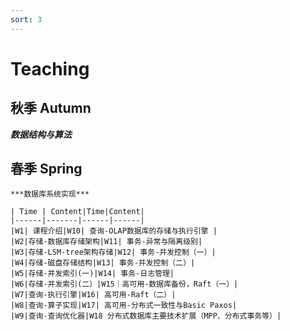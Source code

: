 ```yaml
---
sort: 3
---
```


# Teaching


##  秋季 Autumn

***数据结构与算法***


## 春季 Spring

```tip
***数据库系统实现***

| Time | Content|Time|Content|
|------|-------|------|------|
|W1| 课程介绍|W10| 查询-OLAP数据库的存储与执行引擎 |
|W2|存储-数据库存储架构|W11| 事务-异常与隔离级别|
|W3|存储-LSM-tree架构存储|W12| 事务-并发控制（一）|
|W4|存储-磁盘存储结构|W13| 事务-并发控制（二）|
|W5|存储-并发索引(一)|W14| 事务-日志管理|
|W6|存储-并发索引(二）|W15｜高可用-数据库备份，Raft（一）|
|W7|查询-执行引擎|W16| 高可用-Raft（二）|
|W8|查询-算子实现|W17| 高可用-分布式一致性与Basic Paxos|
|W9|查询-查询优化器|W18 分布式数据库主要技术扩展（MPP、分布式事务等）|

```
